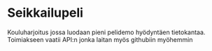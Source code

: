 # Seikkailupeli
 
Kouluharjoitus jossa luodaan pieni pelidemo hyödyntäen tietokantaa. Toimiakseen vaatii API:n jonka laitan myös githubiin myöhemmin
